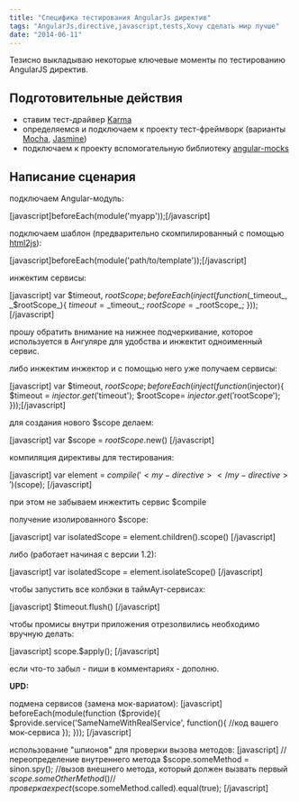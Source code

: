 ```yaml
---
title: "Специфика тестирования AngularJs директив"
tags: "AngularJs,directive,javascript,tests,Хочу сделать мир лучше"
date: "2014-06-11"
---
```


Тезисно выкладываю некоторые ключевые моменты по тестированию AngularJS директив.

## Подготовительные действия

- ставим тест-драйвер [Karma](https://karma-runner.github.io/0.12/index.html)
- определяемся и подключаем к проекту тест-фреймворк (варианты [Mocha](https://visionmedia.github.io/mocha/), [Jasmine](https://jasmine.github.io/))
- подключаем к проекту вспомогательную библиотеку [angular-mocks](https://github.com/angular/bower-angular-mocks)

## Написание сценария

подключаем Angular-модуль:

\[javascript\]beforeEach(module('myapp'));\[/javascript\]

подключаем шаблон (предварительно скомпилированный с помощью [html2js](https://github.com/karlgoldstein/grunt-html2js)):

\[javascript\]beforeEach(module('path/to/template'));\[/javascript\]

инжектим сервисы:

\[javascript\] var $timeout, $rootScope; beforeEach(inject(function(\_$timeout\_, \_$rootScope\_){ $timeout = \_$timeout\_; $rootScope= \_$rootScope\_; }));\[/javascript\]

прошу обратить внимание на нижнее подчеркивание, которое используется в Ангуляре для удобства и инжектит одноименный сервис.

либо инжектим инжектор и с помощью него уже получаем сервисы:

\[javascript\] var $timeout, $rootScope; beforeEach(inject(function($injector){ $timeout = $injector.get('$timeout'); $rootScope= $injector.get('$rootScope'); }));\[/javascript\]

для создания нового $scope делаем:

\[javascript\] var $scope = $rootScope.$new() \[/javascript\]

компиляция директивы для тестирования:

\[javascript\] var element = $compile('<my-directive></my-directive>')($scope); \[/javascript\]

при этом не забываем инжектить сервис $compile

получение изолированного $scope:

\[javascript\] var isolatedScope = element.children().scope() \[/javascript\]

либо (работает начиная с версии 1.2):

\[javascript\] var isolatedScope = element.isolateScope() \[/javascript\]

чтобы запустить все колбэки в таймАут-сервисах:

\[javascript\] $timeout.flush() \[/javascript\]

чтобы промисы внутри приложения отрезолвились необходимо вручную делать:

\[javascript\] scope.$apply(); \[/javascript\]

если что-то забыл - пиши в комментариях - дополню.

**UPD:**

подмена сервисов (замена мок-вариатом): \[javascript\] beforeEach(module(function ($provide){ $provide.service('SameNameWithRealService', function(){ //код вашего мок-сервиса }); })); \[/javascript\]

использование "шпионов" для проверки вызова методов: \[javascript\] //переопределение внутреннего метода $scope.someMethod = sinon.spy(); //вызов внешнего метода, который должен вызвать первый $scope.someOtherMethod() //проверка expect($scope.someMethod.called).equal(true); \[/javascript\]
